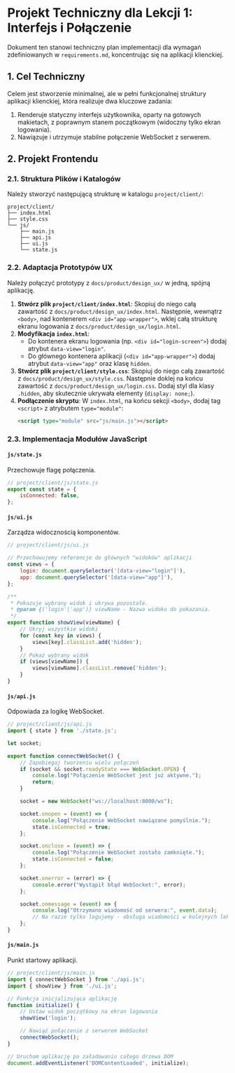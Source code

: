 # Projekt Techniczny dla Lekcji 1: Interfejs i Połączenie

Dokument ten stanowi techniczny plan implementacji dla wymagań zdefiniowanych w `requirements.md`, koncentrując się na aplikacji klienckiej.

## 1. Cel Techniczny

Celem jest stworzenie minimalnej, ale w pełni funkcjonalnej struktury aplikacji klienckiej, która realizuje dwa kluczowe zadania:
1.  Renderuje statyczny interfejs użytkownika, oparty na gotowych makietach, z poprawnym stanem początkowym (widoczny tylko ekran logowania).
2.  Nawiązuje i utrzymuje stabilne połączenie WebSocket z serwerem.

## 2. Projekt Frontendu

### 2.1. Struktura Plików i Katalogów

Należy stworzyć następującą strukturę w katalogu `project/client/`:

```
project/client/
├── index.html
├── style.css
└── js/
    ├── main.js
    ├── api.js
    ├── ui.js
    └── state.js
```

### 2.2. Adaptacja Prototypów UX

Należy połączyć prototypy z `docs/product/design_ux/` w jedną, spójną aplikację.

1.  **Stwórz plik `project/client/index.html`**: Skopiuj do niego całą zawartość z `docs/product/design_ux/index.html`. Następnie, wewnątrz `<body>`, nad kontenerem `<div id="app-wrapper">`, wklej całą strukturę ekranu logowania z `docs/product/design_ux/login.html`.
2.  **Modyfikacja `index.html`**:
    -   Do kontenera ekranu logowania (np. `<div id="login-screen">`) dodaj atrybut `data-view="login"`.
    -   Do głównego kontenera aplikacji (`<div id="app-wrapper">`) dodaj atrybut `data-view="app"` oraz klasę `hidden`.
3.  **Stwórz plik `project/client/style.css`**: Skopiuj do niego całą zawartość z `docs/product/design_ux/style.css`. Następnie doklej na końcu zawartość z `docs/product/design_ux/login.css`. Dodaj styl dla klasy `.hidden`, aby skutecznie ukrywała elementy (`display: none;`).
4.  **Podłączenie skryptu**: W `index.html`, na końcu sekcji `<body>`, dodaj tag `<script>` z atrybutem `type="module"`:
    ```html
    <script type="module" src="js/main.js"></script>
    ```

### 2.3. Implementacja Modułów JavaScript

#### `js/state.js`
Przechowuje flagę połączenia.
```javascript
// project/client/js/state.js
export const state = {
    isConnected: false,
};
```

#### `js/ui.js`
Zarządza widocznością komponentów.
```javascript
// project/client/js/ui.js

// Przechowujemy referencje do głównych "widoków" aplikacji
const views = {
    login: document.querySelector('[data-view="login"]'),
    app: document.querySelector('[data-view="app"]'),
};

/**
 * Pokazuje wybrany widok i ukrywa pozostałe.
 * @param {('login'|'app')} viewName - Nazwa widoku do pokazania.
 */
export function showView(viewName) {
    // Ukryj wszystkie widoki
    for (const key in views) {
        views[key].classList.add('hidden');
    }
    // Pokaż wybrany widok
    if (views[viewName]) {
        views[viewName].classList.remove('hidden');
    }
}
```

#### `js/api.js`
Odpowiada za logikę WebSocket.
```javascript
// project/client/js/api.js
import { state } from './state.js';

let socket;

export function connectWebSocket() {
    // Zapobiegaj tworzeniu wielu połączeń
    if (socket && socket.readyState === WebSocket.OPEN) {
        console.log("Połączenie WebSocket jest już aktywne.");
        return;
    }

    socket = new WebSocket("ws://localhost:8000/ws");

    socket.onopen = (event) => {
        console.log("Połączenie WebSocket nawiązane pomyślnie.");
        state.isConnected = true;
    };

    socket.onclose = (event) => {
        console.log("Połączenie WebSocket zostało zamknięte.");
        state.isConnected = false;
    };

    socket.onerror = (error) => {
        console.error("Wystąpił błąd WebSocket:", error);
    };

    socket.onmessage = (event) => {
        console.log("Otrzymano wiadomość od serwera:", event.data);
        // Na razie tylko logujemy - obsługa wiadomości w kolejnych lekcjach
    };
}
```

#### `js/main.js`
Punkt startowy aplikacji.
```javascript
// project/client/js/main.js
import { connectWebSocket } from './api.js';
import { showView } from './ui.js';

// Funkcja inicjalizująca aplikację
function initialize() {
    // Ustaw widok początkowy na ekran logowania
    showView('login');

    // Nawiąż połączenie z serwerem WebSocket
    connectWebSocket();
}

// Uruchom aplikację po załadowaniu całego drzewa DOM
document.addEventListener('DOMContentLoaded', initialize);
```
